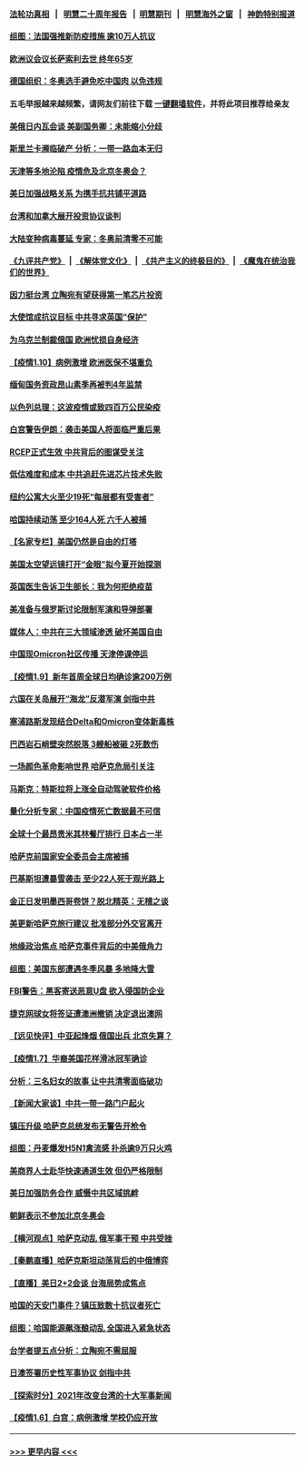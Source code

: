 #### [法轮功真相](https://github.com/gfw-breaker/truth/blob/master/README.md?t=0) &nbsp;&nbsp;|&nbsp;&nbsp; [明慧二十周年报告](https://github.com/gfw-breaker/mh-reports/blob/master/README.md?t=0) &nbsp;&nbsp;|&nbsp;&nbsp;[明慧期刊](https://github.com/gfw-breaker/mh-qikan) &nbsp;&nbsp;|&nbsp;&nbsp; [明慧海外之窗](https://github.com/gfw-breaker/mh-news/blob/master/README.md?t=0) &nbsp;&nbsp;|&nbsp;&nbsp; [神韵特别报道](https://github.com/gfw-breaker/mh-news/blob/master/shenyun.md?t=0)
#### [组图：法国强推新防疫措施 逾10万人抗议](../pages/nsc418/n13494675.md?t=01111701) 
#### [欧洲议会议长萨索利去世 终年65岁](../pages/nsc418/n13496545.md?t=01111701) 
#### [德国组织：冬奥选手避免吃中国肉 以免违规](../pages/nsc418/n13496337.md?t=01111701) 
#### 五毛举报越来越频繁，请网友们前往下载 [一键翻墙软件](https://github.com/gfw-breaker/ssr-accounts)，并将此项目推荐给亲友
#### [美俄日内瓦会谈 美副国务卿：未能缩小分歧](../pages/nsc418/n13495457.md?t=01111701) 
#### [斯里兰卡濒临破产 分析：一带一路血本无归](../pages/nsc418/n13495938.md?t=01111701) 
#### [天津等多地沦陷 疫情危及北京冬奥会？](../pages/nsc418/n13495505.md?t=01111701) 
#### [美日加强战略关系 为携手抗共铺平道路](../pages/nsc418/n13495702.md?t=01111701) 
#### [台湾和加拿大展开投资协议谈判](../pages/nsc418/n13495510.md?t=01111701) 
#### [大陆变种病毒蔓延 专家：冬奥前清零不可能](../pages/nsc418/n13495427.md?t=01111701) 
#### [《九评共产党》](https://github.com/begood0513/9ping.md/blob/master/README.md) &nbsp;|&nbsp; [《解体党文化》](../../../../jtdwh.md/blob/master/README.md)  &nbsp;|&nbsp; [《共产主义的终极目的》](../../../../gczydzjmd.md/blob/master/README.md) &nbsp;|&nbsp; [《魔鬼在统治我们的世界》](../../../../mgztzwmdsj.md/blob/master/README.md) 
#### [因力挺台湾 立陶宛有望获得第一笔芯片投资](../pages/nsc418/n13495240.md?t=01111701) 
#### [大使馆成抗议目标 中共寻求英国“保护”](../pages/nsc418/n13494830.md?t=01111701) 
#### [为乌克兰制裁俄国 欧洲忧损自身经济](../pages/nsc418/n13495027.md?t=01111701) 
#### [【疫情1.10】病例激增 欧洲医保不堪重负](../pages/nsc418/n13494711.md?t=01111701) 
#### [缅甸国务资政昂山素季再被判4年监禁](../pages/nsc418/n13494540.md?t=01111701) 
#### [以色列总理：这波疫情或致四百万公民染疫](../pages/nsc418/n13493948.md?t=01111701) 
#### [白宫警告伊朗：袭击美国人将面临严重后果](../pages/nsc418/n13493705.md?t=01111701) 
#### [RCEP正式生效 中共背后的图谋受关注](../pages/nsc418/n13493195.md?t=01111701) 
#### [低估难度和成本 中共追赶先进芯片技术失败](../pages/nsc418/n13493127.md?t=01111701) 
#### [纽约公寓大火至少19死“每层都有受害者”](../pages/nsc418/n13493042.md?t=01111701) 
#### [哈国持续动荡 至少164人死 六千人被捕](../pages/nsc418/n13492966.md?t=01111701) 
#### [【名家专栏】美国仍然是自由的灯塔](../pages/nsc418/n13492682.md?t=01111701) 
#### [美国太空望远镜打开“金眼”拟今夏开始探测](../pages/nsc418/n13492779.md?t=01111701) 
#### [英国医生告诉卫生部长：我为何拒绝疫苗](../pages/nsc418/n13492751.md?t=01111701) 
#### [美准备与俄罗斯讨论限制军演和导弹部署](../pages/nsc418/n13492749.md?t=01111701) 
#### [媒体人：中共在三大领域渗透 破坏美国自由](../pages/nsc418/n13489614.md?t=01111701) 
#### [中国现Omicron社区传播 天津停课停运](../pages/nsc418/n13492307.md?t=01111701) 
#### [【疫情1.9】新年首周全球日均确诊逾200万例](../pages/nsc418/n13492025.md?t=01111701) 
#### [六国在关岛展开“海龙”反潜军演 剑指中共](../pages/nsc418/n13491098.md?t=01111701) 
#### [塞浦路斯发现结合Delta和Omicron变体新毒株](../pages/nsc418/n13491341.md?t=01111701) 
#### [巴西岩石峭壁突然脱落 3艘船被砸 2死数伤](../pages/nsc418/n13491080.md?t=01111701) 
#### [一场颜色革命影响世界 哈萨克危局引关注](../pages/nsc418/n13490560.md?t=01111701) 
#### [马斯克：特斯拉将上涨全自动驾驶软件价格](../pages/nsc418/n13491104.md?t=01111701) 
#### [量化分析专家：中国疫情死亡数据最不可信](../pages/nsc418/n13489286.md?t=01111701) 
#### [全球十个最昂贵米其林餐厅排行 日本占一半](../pages/nsc418/n13490893.md?t=01111701) 
#### [哈萨克前国家安全委员会主席被捕](../pages/nsc418/n13490806.md?t=01111701) 
#### [巴基斯坦遭暴雪袭击 至少22人死于观光路上](../pages/nsc418/n13490700.md?t=01111701) 
#### [金正日发明墨西哥卷饼？脱北精英：无稽之谈](../pages/nsc418/n13490484.md?t=01111701) 
#### [美更新哈萨克旅行建议 批准部分外交官离开](../pages/nsc418/n13490520.md?t=01111701) 
#### [地缘政治焦点 哈萨克事件背后的中美俄角力](../pages/nsc418/n13489542.md?t=01111701) 
#### [组图：美国东部遭遇冬季风暴 多地降大雪](../pages/nsc418/n13490225.md?t=01111701) 
#### [FBI警告：黑客寄送恶意U盘 欲入侵国防企业](../pages/nsc418/n13490143.md?t=01111701) 
#### [捷克网球女将签证遭澳洲撤销 决定退出澳网](../pages/nsc418/n13489947.md?t=01111701) 
#### [【远见快评】中亚起烽烟 俄国出兵 北京失算？](../pages/nsc418/n13489383.md?t=01111701) 
#### [【疫情1.7】华裔美国花样滑冰冠军确诊](../pages/nsc418/n13488304.md?t=01111701) 
#### [分析：三名妇女的故事 让中共清零面临破功](../pages/nsc418/n13488945.md?t=01111701) 
#### [【新闻大家谈】中共一带一路门户起火](../pages/nsc418/n13488835.md?t=01111701) 
#### [镇压升级 哈萨克总统发布无警告开枪令](../pages/nsc418/n13488822.md?t=01111701) 
#### [组图：丹麦爆发H5N1禽流感 扑杀逾9万只火鸡](../pages/nsc418/n13488442.md?t=01111701) 
#### [美商界人士赴华快速通道生效 但仍严格限制](../pages/nsc418/n13488594.md?t=01111701) 
#### [美日加强防务合作 威慑中共区域挑衅](../pages/nsc418/n13487901.md?t=01111701) 
#### [朝鲜表示不参加北京冬奥会](../pages/nsc418/n13487045.md?t=01111701) 
#### [【横河观点】哈萨克动乱 俄军事干预 中共受挫](../pages/nsc418/n13487109.md?t=01111701) 
#### [【秦鹏直播】哈萨克斯坦动荡背后的中俄博弈](../pages/nsc418/n13487099.md?t=01111701) 
#### [【直播】美日2+2会谈 台海局势成焦点](../pages/nsc418/n13486979.md?t=01111701) 
#### [哈国的天安门事件？镇压致数十抗议者死亡](../pages/nsc418/n13486715.md?t=01111701) 
#### [组图：哈国能源飙涨酿动乱 全国进入紧急状态](../pages/nsc418/n13485823.md?t=01111701) 
#### [台学者提五点分析：立陶宛不需屈服](../pages/nsc418/n13486392.md?t=01111701) 
#### [日澳签署历史性军事协议 剑指中共](../pages/nsc418/n13486451.md?t=01111701) 
#### [【探索时分】2021年改变台湾的十大军事新闻](../pages/nsc418/n13484242.md?t=01111701) 
#### [【疫情1.6】白宫：病例激增 学校仍应开放](../pages/nsc418/n13485796.md?t=01111701) 

----
#### [ >>> 更早内容 <<< ](../indexes/nsc418-earlier.md)
